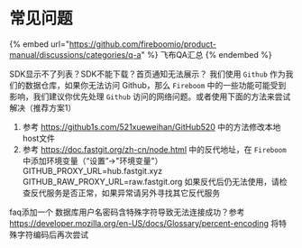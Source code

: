 # 常见问题



{% embed url="https://github.com/fireboomio/product-manual/discussions/categories/q-a" %}
飞布QA汇总
{% endembed %}

SDK显示不了列表？SDK不能下载？首页通知无法展示？ 我们使用 `Github` 作为我们的数据仓库，如果你无法访问 Github，那么 `Fireboom` 中的一些功能可能受到影响，我们建议你优先处理 `Github` 访问的网络问题。或者使用下面的方法来尝试解决（推荐方案1）

1. 参考 https://github1s.com/521xueweihan/GitHub520 中的方法修改本地host文件
2. 参考 https://doc.fastgit.org/zh-cn/node.html 中的反代地址，在 `Fireboom` 中添加环境变量（“设置”->"环境变量"）GITHUB\_PROXY\_URL=hub.fastgit.xyz GITHUB\_RAW\_PROXY\_URL=raw.fastgit.org 如果反代后仍无法使用，请检查反代服务是否正常，如果异常请另外寻找其它反代服务



faq添加一个 数据库用户名密码含特殊字符导致无法连接成功？参考 https://developer.mozilla.org/en-US/docs/Glossary/percent-encoding 将特殊字符编码后再次尝试

